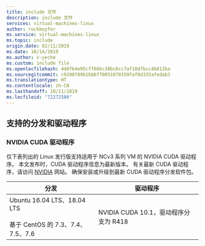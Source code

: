 ```yaml
---
title: include 文件
description: include 文件
services: virtual-machines-linux
author: rockboyfor
ms.service: virtual-machines-linux
ms.topic: include
origin.date: 02/11/2019
ms.date: 10/14/2019
ms.author: v-yeche
ms.custom: include file
ms.openlocfilehash: 4d0fb4e95cff66bc38bc6cc7af18d7bcc4b813ba
ms.sourcegitcommit: c9398f89b1bb6ff0051870159faf8d335afedab3
ms.translationtype: HT
ms.contentlocale: zh-CN
ms.lasthandoff: 10/11/2019
ms.locfileid: "72272586"
---
```

## <a name="supported-distributions-and-drivers"></a>支持的分发和驱动程序

### <a name="nvidia-cuda-drivers"></a>NVIDIA CUDA 驱动程序

仅下表列出的 Linux 发行版支持适用于 NCv3 系列 VM 的 NVIDIA CUDA 驱动程序。 本文发布时，CUDA 驱动程序信息为最新版本。 有关最新 CUDA 驱动程序，请访问 [NVIDIA](https://developer.nvidia.com/cuda-zone) 网站。 确保安装或升级到最新 CUDA 驱动程序分发软件包。 

<!-- Not Available on NC, NCv2, and ND-series-->
<!-- Not Available on (optional for NV-series)-->


<!-- Not Availale on  [Data Science Virtual Machine](../articles/machine-learning/data-science-virtual-machine/overview.md)-->

| 分发 | 驱动程序 |
| --- | -- | 
| Ubuntu 16.04 LTS、18.04 LTS<br/><br/> 基于 CentOS 的 7.3、7.4、7.5、7.6 | NVIDIA CUDA 10.1，驱动程序分支为 R418 |

<!-- Not Available on Red Hat Enterprise Linux 7.3 or 7.4-->

<!-- Not Available on ### NVIDIA GRID drivers-->

<!-- Not Available on NV-series-->
<!-- Not Available on [Red Hat Knowledgebase article](https://access.redhat.com/articles/1067)-->
<!-- Update_Description: update meta properties, wording update -->